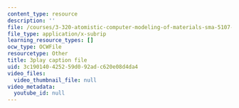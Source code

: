 ```yaml
---
content_type: resource
description: ''
file: /courses/3-320-atomistic-computer-modeling-of-materials-sma-5107-spring-2005/3c190140425259d092adc620e08d4da4_3HXG1kxmYVs.vtt
file_type: application/x-subrip
learning_resource_types: []
ocw_type: OCWFile
resourcetype: Other
title: 3play caption file
uid: 3c190140-4252-59d0-92ad-c620e08d4da4
video_files:
  video_thumbnail_file: null
video_metadata:
  youtube_id: null
---
```

